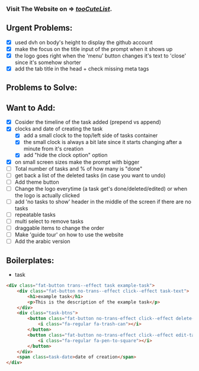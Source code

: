 ### Visit The Website on => *[tooCuteList](https://toocutelist.netlify.app/)*.
## Urgent Problems:
- [x] used dvh on body's height to display the github account
- [x] make the focus on the title input of the prompt when it shows up
- [x] the logo goes right when the 'menu' button changes it's text to 'close' since it's somehow shorter
- [x] add the tab title in the head + check missing meta tags
## Problems to Solve:
## Want to Add:
- [x] Cosider the timeline of the task added (prepend vs append)
- [x] clocks and date of creating the task
    - [x] add a small clock to the top/left side of tasks container
    - [x] the small clock is always a bit late since it starts changing after a minute from it's creation
    - [x] add "hide the clock option" option
- [x] on small screen sizes make the prompt with bigger
- [ ] Total number of tasks and % of how many is "done"
- [ ] get back a list of the deleted tasks (in case you want to undo)
- [ ] Add theme button
- [ ] Change the logo everytime (a task get's done/deleted/edited) or when the logo is actually clicked
- [ ] add 'no tasks to show' header in the middle of the screen if there are no tasks
- [ ] repeatable tasks
- [ ] multi select to remove tasks
- [ ] draggable items to change the order
- [ ] Make 'guide tour' on how to use the website
- [ ] Add the arabic version
## Boilerplates:
- task
```html
<div class="fat-button trans--effect task example-task">
    <div class="fat-button no-trans--effect click--effect task-text">
        <h1>example task</h1>
        <p>This is the description of the example task</p>
    </div>
    <div class="task-btns">
        <button class="fat-button no-trans-effect click--effect delete-task">
            <i class="fa-regular fa-trash-can"></i>
        </button>
        <button class="fat-button no-trans-effect click--effect edit-task">
            <i class="fa-regular fa-pen-to-square"></i>
        </button>
    </div>
    <span class=task-date>date of creation</span>
</div>
```

